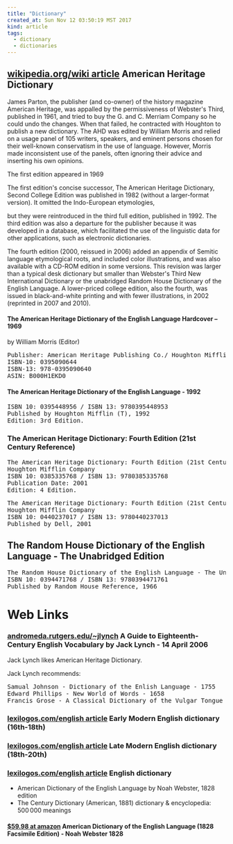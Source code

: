 ```yaml
---
title: "Dictionary"
created_at: Sun Nov 12 03:50:19 MST 2017
kind: article
tags:
  - dictionary
  - dictionaries
---
```


<h2>
  <a href="https://en.wikipedia.org/wiki/The_American_Heritage_Dictionary_of_the_English_Language" target="_blank">wikipedia.org/wiki article</a>
  American Heritage Dictionary
</h2>

James Parton, the publisher (and co-owner) of the history magazine
American Heritage, was appalled by the permissiveness of Webster's Third,
published in 1961, and tried to buy the G. and C. Merriam Company so he
could undo the changes. When that failed, he contracted with Houghton
to publish a new dictionary. The AHD was edited by William Morris and
relied on a usage panel of 105 writers, speakers, and eminent persons
chosen for their well-known conservatism in the use of language.
However, Morris made inconsistent use of the panels, often ignoring
their advice and inserting his own opinions.

The first edition appeared in 1969

The first edition's concise successor, The American Heritage Dictionary,
Second College Edition was published in 1982 (without a larger-format
version). It omitted the Indo-European etymologies, 

but they were reintroduced in the third full edition, published in 1992.
The third edition was also a departure for the publisher because it was
developed in a database, which facilitated the use of the linguistic
data for other applications, such as electronic dictionaries.

The fourth edition (2000, reissued in 2006) added an appendix of Semitic
language etymological roots, and included color illustrations, and was
also available with a CD-ROM edition in some versions. This revision was
larger than a typical desk dictionary but smaller than Webster's Third
New International Dictionary or the unabridged Random House Dictionary of
the English Language. A lower-priced college edition, also the fourth,
was issued in black-and-white printing and with fewer illustrations,
in 2002 (reprinted in 2007 and 2010).

<h4>The American Heritage Dictionary of the English Language Hardcover – 1969</h4>

by William Morris (Editor) 

<pre>
Publisher: American Heritage Publishing Co./ Houghton Mifflin; 1st edition (1969)
ISBN-10: 0395090644
ISBN-13: 978-0395090640
ASIN: B000H1EKD0
</pre>

<h4>The American Heritage Dictionary of the English Language - 1992</h4>

<pre>
ISBN 10: 0395448956 / ISBN 13: 9780395448953
Published by Houghton Mifflin (T), 1992 
Edition: 3rd Edition.
</pre>

<h3>The American Heritage Dictionary: Fourth Edition (21st Century Reference)</h3>

<pre>
The American Heritage Dictionary: Fourth Edition (21st Century Reference)
Houghton Mifflin Company
ISBN 10: 0385335768 / ISBN 13: 9780385335768 
Publication Date: 2001
Edition: 4 Edition.
</pre>

<pre>
The American Heritage Dictionary: Fourth Edition (21st Century Reference)
Houghton Mifflin Company
ISBN 10: 0440237017 / ISBN 13: 9780440237013
Published by Dell, 2001 
</pre>


<h2>The Random House Dictionary of the English Language - The Unabridged Edition</h2>

<pre>
The Random House Dictionary of the English Language - The Unabridged Edition
ISBN 10: 0394471768 / ISBN 13: 9780394471761
Published by Random House Reference, 1966 
</pre>

<h1>Web Links</h1>

<h3>
  <a href="http://andromeda.rutgers.edu/~jlynch/C18Guide.pdf" target="_blank">andromeda.rutgers.edu/~jlynch</a>
  A Guide to Eighteenth-Century English Vocabulary by Jack Lynch - 14 April 2006
</h3>

Jack Lynch likes American Heritage Dictionary.

Jack Lynch recommends:

<pre>
Samual Johnson - Dictionary of the Enlish Language - 1755
Edward Phillips - New World of Words - 1658
Francis Grose - A Classical Dictionary of the Vulgar Tongue - 1784
</pre>

<h3>
  <a href="http://www.lexilogos.com/english/english_modern_early.htm" target="_blank">lexilogos.com/english article</a>
  Early Modern English dictionary (16th-18th)
</h3>

<h3>
  <a href="http://www.lexilogos.com/english/english_modern_late.htm" target="_blank">lexilogos.com/english article</a>
  Late Modern English dictionary (18th-20th)
</h3>

<h3>
  <a href="http://www.lexilogos.com/english/dictionary.htm" target="_blank">lexilogos.com/english article</a>
  English dictionary
</h3>

<ul>
  <li>American Dictionary of the English Language by Noah Webster, 1828 edition</li>
  <li>The Century Dictionary (American, 1881) dictionary & encyclopedia: 500 000 meanings</li>
</ul>

<h4>
  <a href="https://www.amazon.com/American-Dictionary-English-Language-Facsimile/dp/091249803X" target="_blank">$59.98 at amazon</a>
  American Dictionary of the English Language (1828 Facsimile Edition) - Noah Webster 1828
</h4>

<!--
html boilerplate
<a href="" target="_blank"></a>
<a name=""></a>
<img src="" width="400px">
<ul>
  <li></li>
</ul>
<pre>
</pre>
<p style="margin-bottom: 2em;"></p>
<hr style="border: 0; height: 3px; background: #333; background-image: linear-gradient(to right, #ccc, #333, #ccc);">
<pre><code>
</code></pre>
<math xmlns='http://www.w3.org/1998/Math/MathML' display='block'>
</math>
-->
